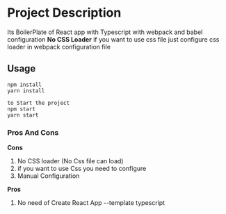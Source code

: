 #  Project Description

Its BoilerPlate of React app with Typescript with webpack and babel configuration **No CSS Loader** if you want to use css file just configure css loader in webpack configuration file

## Usage

```
npm install 
yarn install

to Start the project 
npm start
yarn start
```


### Pros And Cons

**Cons**
1. No CSS loader (No Css file can load)
2. if you want to use Css you need to configure
3. Manual Configuration 

**Pros**
1. No need of Create React App --template typescript